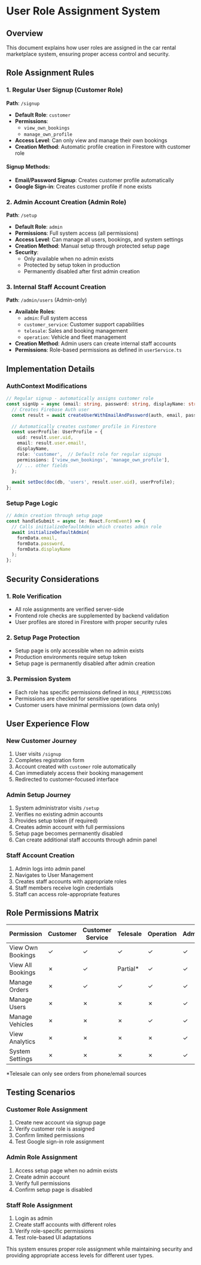 # User Role Assignment System

## Overview

This document explains how user roles are assigned in the car rental marketplace system, ensuring proper access control and security.

## Role Assignment Rules

### 1. Regular User Signup (Customer Role)

**Path**: `/signup`

- **Default Role**: `customer`
- **Permissions**: 
  - `view_own_bookings`
  - `manage_own_profile`
- **Access Level**: Can only view and manage their own bookings
- **Creation Method**: Automatic profile creation in Firestore with customer role

#### Signup Methods:
- **Email/Password Signup**: Creates customer profile automatically
- **Google Sign-in**: Creates customer profile if none exists

### 2. Admin Account Creation (Admin Role)

**Path**: `/setup`

- **Default Role**: `admin`
- **Permissions**: Full system access (all permissions)
- **Access Level**: Can manage all users, bookings, and system settings
- **Creation Method**: Manual setup through protected setup page
- **Security**: 
  - Only available when no admin exists
  - Protected by setup token in production
  - Permanently disabled after first admin creation

### 3. Internal Staff Account Creation

**Path**: `/admin/users` (Admin-only)

- **Available Roles**: 
  - `admin`: Full system access
  - `customer_service`: Customer support capabilities
  - `telesale`: Sales and booking management
  - `operation`: Vehicle and fleet management
- **Creation Method**: Admin users can create internal staff accounts
- **Permissions**: Role-based permissions as defined in `userService.ts`

## Implementation Details

### AuthContext Modifications

```typescript
// Regular signup - automatically assigns customer role
const signUp = async (email: string, password: string, displayName: string) => {
  // Creates Firebase Auth user
  const result = await createUserWithEmailAndPassword(auth, email, password);
  
  // Automatically creates customer profile in Firestore
  const userProfile: UserProfile = {
    uid: result.user.uid,
    email: result.user.email!,
    displayName,
    role: 'customer',  // Default role for regular signups
    permissions: ['view_own_bookings', 'manage_own_profile'],
    // ... other fields
  };
  
  await setDoc(doc(db, 'users', result.user.uid), userProfile);
};
```

### Setup Page Logic

```typescript
// Admin creation through setup page
const handleSubmit = async (e: React.FormEvent) => {
  // Calls initializeDefaultAdmin which creates admin role
  await initializeDefaultAdmin(
    formData.email,
    formData.password,
    formData.displayName
  );
};
```

## Security Considerations

### 1. Role Verification
- All role assignments are verified server-side
- Frontend role checks are supplemented by backend validation
- User profiles are stored in Firestore with proper security rules

### 2. Setup Page Protection
- Setup page is only accessible when no admin exists
- Production environments require setup token
- Setup page is permanently disabled after admin creation

### 3. Permission System
- Each role has specific permissions defined in `ROLE_PERMISSIONS`
- Permissions are checked for sensitive operations
- Customer users have minimal permissions (own data only)

## User Experience Flow

### New Customer Journey
1. User visits `/signup`
2. Completes registration form
3. Account created with `customer` role automatically
4. Can immediately access their booking management
5. Redirected to customer-focused interface

### Admin Setup Journey
1. System administrator visits `/setup`
2. Verifies no existing admin accounts
3. Provides setup token (if required)
4. Creates admin account with full permissions
5. Setup page becomes permanently disabled
6. Can create additional staff accounts through admin panel

### Staff Account Creation
1. Admin logs into admin panel
2. Navigates to User Management
3. Creates staff accounts with appropriate roles
4. Staff members receive login credentials
5. Staff can access role-appropriate features

## Role Permissions Matrix

| Permission | Customer | Customer Service | Telesale | Operation | Admin |
|------------|----------|------------------|----------|-----------|-------|
| View Own Bookings | ✓ | ✓ | ✓ | ✓ | ✓ |
| View All Bookings | ✗ | ✓ | Partial* | ✓ | ✓ |
| Manage Orders | ✗ | ✓ | ✓ | ✓ | ✓ |
| Manage Users | ✗ | ✗ | ✗ | ✗ | ✓ |
| Manage Vehicles | ✗ | ✗ | ✗ | ✓ | ✓ |
| View Analytics | ✗ | ✗ | ✗ | ✗ | ✓ |
| System Settings | ✗ | ✗ | ✗ | ✗ | ✓ |

*Telesale can only see orders from phone/email sources

## Testing Scenarios

### Customer Role Assignment
1. Create new account via signup page
2. Verify customer role is assigned
3. Confirm limited permissions
4. Test Google sign-in role assignment

### Admin Role Assignment
1. Access setup page when no admin exists
2. Create admin account
3. Verify full permissions
4. Confirm setup page is disabled

### Staff Role Assignment
1. Login as admin
2. Create staff accounts with different roles
3. Verify role-specific permissions
4. Test role-based UI adaptations

This system ensures proper role assignment while maintaining security and providing appropriate access levels for different user types.